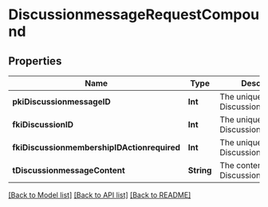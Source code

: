 # DiscussionmessageRequestCompound

## Properties
Name | Type | Description | Notes
------------ | ------------- | ------------- | -------------
**pkiDiscussionmessageID** | **Int** | The unique ID of the Discussionmessage | [optional] 
**fkiDiscussionID** | **Int** | The unique ID of the Discussion | 
**fkiDiscussionmembershipIDActionrequired** | **Int** | The unique ID of the Discussionmembership | [optional] 
**tDiscussionmessageContent** | **String** | The content of the Discussionmessage | 

[[Back to Model list]](../README.md#documentation-for-models) [[Back to API list]](../README.md#documentation-for-api-endpoints) [[Back to README]](../README.md)


